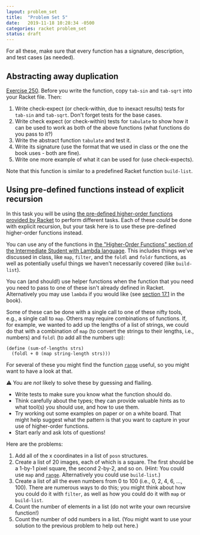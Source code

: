 ```yaml
---
layout: problem_set
title:  "Problem Set 5"
date:   2019-11-18 10:28:34 -0500
categories: racket problem_set
status: draft
---
```


For all these, make sure that every function has a
signature, description, and test cases (as needed).

## Abstracting away duplication

[Exercise 250](https://htdp.org/2019-02-24/part_three.html#%28counter._%28exercise._ex~3aabs-tabulate%29%29).
Before you write the function, copy `tab-sin` and `tab-sqrt` into your
Racket file. Then:

1. Write check-expect (or check-within, due to inexact results) tests
   for `tab-sin` and `tab-sqrt`. Don\'t forget tests for the base
   cases.
2. Write check expect (or check-within) tests for `tabulate` to show
   how it can be used to work as both of the above functions (what
   functions do you pass to it?)
3. Write the abstract function `tabulate` and test it.
4. Write its signature (use the format that we used in class or the one
   the book uses - both are fine).
5. Write one more example of what it can be used for (use
   check-expects).

Note that this function is similar to a predefined Racket function
`build-list`.

## Using pre-defined functions instead of explicit recursion

In this task you will be using [the pre-defined higher-order
functions provided by Racket](https://docs.racket-lang.org/htdp-langs/intermediate-lam.html#%28part._htdp-intermediate-lambda._.Higher-.Order_.Functions%29)
to perform different tasks.
Each of these _could_ be done with explicit
recursion, but your task here is to use these pre-defined
higher-order functions instead.

You can use any of the functions in [the "Higher-Order Functions" section
of the Intermediate Student with Lambda language](https://docs.racket-lang.org/htdp-langs/intermediate-lam.html#%28part._htdp-intermediate-lambda._.Higher-.Order_.Functions%29).
This includes things we've discussed in class, like `map`, `filter`,
and the `foldl` and `foldr` functions, as well as potentially useful things
we haven't necessarily covered (like `build-list`).

You can (and should!) use helper functions when the
function that you need you need to pass to one of these isn't already
defined in Racket. Alternatively you may use `lambda` if you would like
(see [section
17.1](https://htdp.org/2019-02-24/part_three.html#%28part._sec~3aint-lambda%29)
in the book).

Some of these can be done with a single call to one of these nifty
tools, e.g., a single call to `map`. Others may require combinations
of functions. If, for example, we wanted to add up the lengths of a list
of strings, we could do that with a combination of `map` (to convert
the strings to their lengths, i.e., numbers) and `foldl` (to add all
the numbers up):

```racket
(define (sum-of-lengths strs)
  (foldl + 0 (map string-length strs)))
```

For several of these you might find the function [`range`](https://docs.racket-lang.org/htdp-langs/intermediate-lam.html#%28def._htdp-intermediate-lambda._%28%28lib._lang%2Fhtdp-intermediate-lambda..rkt%29._range%29%29) useful, so you might want to have a look at that.

⚠️ You are _not_ likely to solve these by guessing and flailing.

- Write tests to make sure you know what the function should do.
- Think carefully about the types; they can provide valuable hints as
  to what tool(s) you should use, and how to use them.
- Try working out some examples on paper or on a white board. That might
  help suggest what the pattern is that you want to capture in your use
  of higher-order functions.
- Start early and ask lots of questions!

Here are the problems:

1. Add all of the x coordinates in a list of `posn` structures.
2. Create a list of 20 images, each of which is a square. The first
   should be a 1-by-1 pixel square, the second 2-by-2, and so on.
   (Hint: You could use `map` and [`range`](https://docs.racket-lang.org/htdp-langs/intermediate-lam.html#%28def._htdp-intermediate-lambda._%28%28lib._lang%2Fhtdp-intermediate-lambda..rkt%29._range%29%29). Alternatively you could use `build-list`.)
3. Create a list of all the even numbers from 0 to 100 (i.e., 0, 2, 4, 6, …, 100). There
   are numerous ways to do this; you might think about how you could do it with
   `filter`, as well as how you could do it with `map` or `build-list`.
4. Count the number of elements in a list (do not write your own
   recursive function!)
5. Count the number of odd numbers in a list. (You might want to use your
   solution to the previous problem to help out here.)
